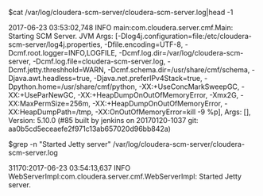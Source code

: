 $cat /var/log/cloudera-scm-server/cloudera-scm-server.log|head -1

2017-06-23 03:53:02,748 INFO main:com.cloudera.server.cmf.Main: Starting SCM Server. JVM Args: [-Dlog4j.configuration=file:/etc/cloudera-scm-server/log4j.properties, -Dfile.encoding=UTF-8, -Dcmf.root.logger=INFO,LOGFILE, -Dcmf.log.dir=/var/log/cloudera-scm-server, -Dcmf.log.file=cloudera-scm-server.log, -Dcmf.jetty.threshhold=WARN, -Dcmf.schema.dir=/usr/share/cmf/schema, -Djava.awt.headless=true, -Djava.net.preferIPv4Stack=true, -Dpython.home=/usr/share/cmf/python, -XX:+UseConcMarkSweepGC, -XX:+UseParNewGC, -XX:+HeapDumpOnOutOfMemoryError, -Xmx2G, -XX:MaxPermSize=256m, -XX:+HeapDumpOnOutOfMemoryError, -XX:HeapDumpPath=/tmp, -XX:OnOutOfMemoryError=kill -9 %p], Args: [], Version: 5.10.0 (#85 built by jenkins on 20170120-1037 git: aa0b5cd5eceaefe2f971c13ab657020d96bb842a)


$grep -n "Started Jetty server" /var/log/cloudera-scm-server/cloudera-scm-server.log

31170:2017-06-23 03:54:13,637 INFO WebServerImpl:com.cloudera.server.cmf.WebServerImpl: Started Jetty server.
